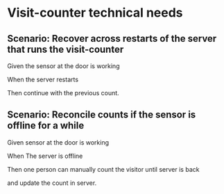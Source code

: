 # Visit-counter technical needs

## Scenario: Recover across restarts of the server that runs the visit-counter

Given the sensor at the door is working

When the server restarts

Then continue with the previous count.

## Scenario: Reconcile counts if the sensor is offline for a while

Given sensor at the door is working

When The server is offline

Then one person can manually count the visitor until server is back

and update the count in server.
